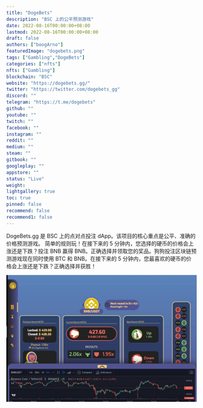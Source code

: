 ```yaml
---
title: "DogeBets"
description: "BSC 上的公平预测游戏"
date: 2022-08-16T00:00:00+08:00
lastmod: 2022-08-16T00:00:00+08:00
draft: false
authors: ["boogArno"]
featuredImage: "dogebets.png"
tags: ["Gambling","DogeBets"]
categories: ["nfts"]
nfts: ["Gambling"]
blockchain: "BSC"
website: "https://dogebets.gg/"
twitter: "https://twitter.com/dogebets_gg"
discord: ""
telegram: "https://t.me/dogebets"
github: ""
youtube: ""
twitch: ""
facebook: ""
instagram: ""
reddit: ""
medium: ""
steam: ""
gitbook: ""
googleplay: ""
appstore: ""
status: "Live"
weight: 
lightgallery: true
toc: true
pinned: false
recommend: false
recommend1: false
---
```

DogeBets.gg 是 BSC 上的点对点投注 dApp。该项目的核心重点是公平、准确的价格预测游戏。
简单的规则玩！在接下来的 5 分钟内，您选择的硬币的价格会上涨还是下跌？投注 BNB 赢得 BNB。正确选择并领取您的奖品。狗狗投注区块链预测游戏现在同时使用 BTC 和 BNB。在接下来的 5 分钟内，您最喜欢的硬币的价格会上涨还是下跌？正确选择并获胜！

![dogebets-dapp-games-bsc-image1_1c8c05d4953d9523b54227435a9d52b0](dogebets-dapp-games-bsc-image1_1c8c05d4953d9523b54227435a9d52b0.png)